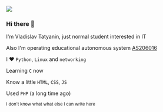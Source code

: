 ![](https://komarev.com/ghpvc/?username=l27001)

### Hi there 👋
<p>I'm Vladislav Tatyanin, just normal student interested in IT</p>
<p>Also I'm operating educational autonomous system <a target="_blank" href="https://as206016.ezdomain.ru">AS206016</a></p>
<p>I ❤️ <code>Python</code>, <code>Linux</code> and <code>networking</code></p>
<p>Learning <code>C</code> now</p>
<p>Know a little <code>HTML</code>, <code>CSS</code>, <code>JS</code></p>
<p>Used <code>PHP</code> (a long time ago)</p>
<p><sub>I don't know what what else I can write here</sub></p>
